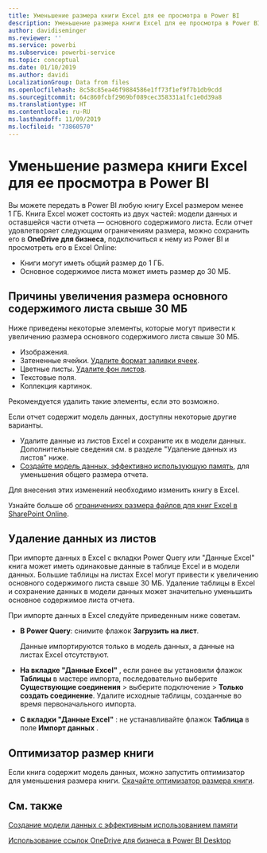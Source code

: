 ```yaml
---
title: Уменьшение размера книги Excel для ее просмотра в Power BI
description: Уменьшение размера книги Excel для ее просмотра в Power BI
author: davidiseminger
ms.reviewer: ''
ms.service: powerbi
ms.subservice: powerbi-service
ms.topic: conceptual
ms.date: 01/10/2019
ms.author: davidi
LocalizationGroup: Data from files
ms.openlocfilehash: 8c58c85ea46f9884586e1ff73f1ef9f7b1db9cdd
ms.sourcegitcommit: 64c860fcbf2969bf089cec358331a1fc1e0d39a8
ms.translationtype: HT
ms.contentlocale: ru-RU
ms.lasthandoff: 11/09/2019
ms.locfileid: "73860570"
---
```

# <a name="reduce-the-size-of-an-excel-workbook-to-view-it-in-power-bi"></a>Уменьшение размера книги Excel для ее просмотра в Power BI
Вы можете передать в Power BI любую книгу Excel размером менее 1 ГБ. Книга Excel может состоять из двух частей: модели данных и оставшейся части отчета — основного содержимого листа. Если отчет удовлетворяет следующим ограничениям размера, можно сохранить его в **OneDrive для бизнеса**, подключиться к нему из Power BI и просмотреть его в Excel Online:

* Книги могут иметь общий размер до 1 ГБ.
* Основное содержимое листа может иметь размер до 30 МБ.

## <a name="what-makes-core-worksheet-contents-larger-than-30-mb"></a>Причины увеличения размера основного содержимого листа свыше 30 МБ
Ниже приведены некоторые элементы, которые могут привести к увеличению размера основного содержимого листа свыше 30 МБ.

* Изображения.
* Затененные ячейки. [Удалите формат заливки ячеек](https://support.office.com/article/Add-or-change-the-background-color-of-cells-ac10f131-b847-428f-b656-d65375fb815e).
* Цветные листы. [Удалите фон листов](https://support.office.com/article/add-or-remove-a-sheet-background-3577a762-8450-4556-96a2-cc265abc00a8).
* Текстовые поля.
* Коллекция картинок.

Рекомендуется удалить такие элементы, если это возможно. 

Если отчет содержит модель данных, доступны некоторые другие варианты. 

* Удалите данные из листов Excel и сохраните их в модели данных. Дополнительные сведения см. в разделе "Удаление данных из листов" ниже. 
* [Создайте модель данных, эффективно использующую память](https://support.office.com/article/Create-a-memory-efficient-Data-Model-using-Excel-2013-and-the-Power-Pivot-add-in-951c73a9-21c4-46ab-9f5e-14a2833b6a70), для уменьшения общего размера отчета.

Для внесения этих изменений необходимо изменить книгу в Excel.

Узнайте больше об [ограничениях размера файлов для книг Excel в SharePoint Online](https://support.office.com/article/File-size-limits-for-workbooks-in-SharePoint-Online-9e5bc6f8-018f-415a-b890-5452687b325e).

## <a name="remove-data-from-worksheets"></a>Удаление данных из листов
При импорте данных в Excel с вкладки Power Query или "Данные Excel" книга может иметь одинаковые данные в таблице Excel и в модели данных. Большие таблицы на листах Excel могут привести к увеличению основного содержимого листа свыше 30 МБ. Удаление таблицы в Excel и сохранение данных в модели данных может значительно уменьшить основное содержимое листа отчета. 

При импорте данных в Excel следуйте приведенным ниже советам.

* **В Power Query**: снимите флажок **Загрузить на лист**.
  
  Данные импортируются только в модель данных, а данные на листах Excel отсутствуют.
* **На вкладке "Данные Excel"** , если ранее вы установили флажок **Таблицы** в мастере импорта, последовательно выберите **Существующие соединения** \> выберите подключение \> **Только создать соединение**. Удалите исходные таблицы, созданные во время первоначального импорта.
* **С вкладки "Данные Excel"** : не устанавливайте флажок **Таблица** в поле **Импорт данных** .

## <a name="workbook-size-optimizer"></a>Оптимизатор размер книги
Если книга содержит модель данных, можно запустить оптимизатор для уменьшения размера книги. [Скачайте оптимизатор размера книги](https://www.microsoft.com/download/details.aspx?id=38793).

## <a name="related-info"></a>См. также
[Создание модели данных с эффективным использованием памяти](https://support.office.com/article/Create-a-memory-efficient-Data-Model-using-Excel-2013-and-the-Power-Pivot-add-in-951c73a9-21c4-46ab-9f5e-14a2833b6a70)

[Использование ссылок OneDrive для бизнеса в Power BI Desktop](desktop-use-onedrive-business-links.md)

